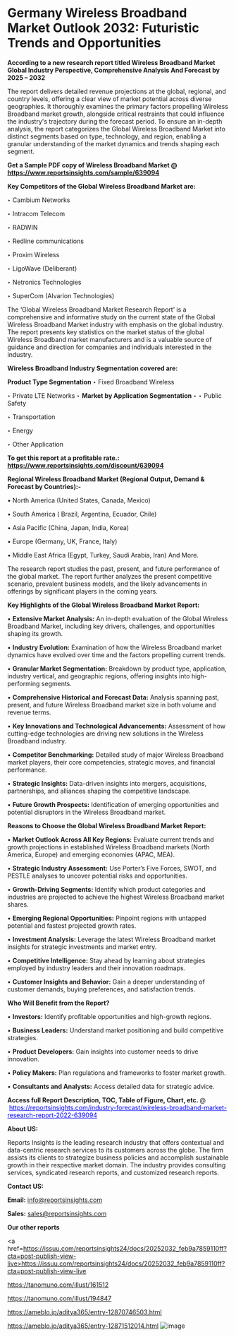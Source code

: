 # Germany Wireless Broadband Market Outlook 2032: Futuristic Trends and Opportunities

<strong>According to a new research report titled Wireless Broadband Market Global Industry Perspective, Comprehensive Analysis And Forecast by 2025 – 2032</strong>

The report delivers detailed revenue projections at the global, regional, and country levels, offering a clear view of market potential across diverse geographies. It thoroughly examines the primary factors propelling Wireless Broadband market growth, alongside critical restraints that could influence the industry's trajectory during the forecast period. To ensure an in-depth analysis, the report categorizes the Global Wireless Broadband Market into distinct segments based on type, technology, and region, enabling a granular understanding of the market dynamics and trends shaping each segment.

<strong>Get a Sample PDF copy of Wireless Broadband Market </strong><strong>@<a href=https://www.reportsinsights.com/sample/639094 style=color:#0000ff;> https://www.reportsinsights.com/sample/639094</a></strong></font>

<strong>Key Competitors of the Global Wireless Broadband Market are:</strong>

‣ Cambium Networks

‣ Intracom Telecom

‣ RADWIN

‣ Redline communications

‣ Proxim Wireless

‣ LigoWave (Deliberant)

‣ Netronics Technologies

‣ SuperCom (Alvarion Technologies)

The ‘Global Wireless Broadband Market Research Report’ is a comprehensive and informative study on the current state of the Global Wireless Broadband Market industry with emphasis on the global industry. The report presents key statistics on the market status of the global Wireless Broadband market manufacturers and is a valuable source of guidance and direction for companies and individuals interested in the industry.

<strong>Wireless Broadband Industry Segmentation covered are:</strong>

<strong>Product Type Segmentation</strong>
‣
Fixed Broadband Wireless

‣ Private LTE Networks
‣ 
<strong>Market by Application Segmentation</strong>
‣
‣  Public Safety

‣ Transportation

‣ Energy

‣ Other Application

<strong>To get this report at a profitable rate.: <a href=https://www.reportsinsights.com/discount/639094 style=color:#0000ff;>https://www.reportsinsights.com/discount/639094</a></strong></font>

<strong>Regional Wireless Broadband Market (Regional Output, Demand &amp; Forecast by Countries):-</strong>

• North America (United States, Canada, Mexico)

• South America ( Brazil, Argentina, Ecuador, Chile)

• Asia Pacific (China, Japan, India, Korea)

• Europe (Germany, UK, France, Italy)

• Middle East Africa (Egypt, Turkey, Saudi Arabia, Iran) And More.

The research report studies the past, present, and future performance of the global market. The report further analyzes the present competitive scenario, prevalent business models, and the likely advancements in offerings by significant players in the coming years.

<strong>Key Highlights of the Global Wireless Broadband Market Report:</strong>

• <strong>Extensive Market Analysis:</strong> An in-depth evaluation of the Global Wireless Broadband Market, including key drivers, challenges, and opportunities shaping its growth.

• <strong>Industry Evolution:</strong> Examination of how the Wireless Broadband market dynamics have evolved over time and the factors propelling current trends.

• <strong>Granular Market Segmentation:</strong> Breakdown by product type, application, industry vertical, and geographic regions, offering insights into high-performing segments.

• <strong>Comprehensive Historical and Forecast Data:</strong> Analysis spanning past, present, and future Wireless Broadband market size in both volume and revenue terms.

• <strong>Key Innovations and Technological Advancements:</strong> Assessment of how cutting-edge technologies are driving new solutions in the Wireless Broadband industry.

• <strong>Competitor Benchmarking:</strong> Detailed study of major Wireless Broadband market players, their core competencies, strategic moves, and financial performance.

• <strong>Strategic Insights:</strong> Data-driven insights into mergers, acquisitions, partnerships, and alliances shaping the competitive landscape.

• <strong>Future Growth Prospects:</strong> Identification of emerging opportunities and potential disruptors in the Wireless Broadband market.

<strong>Reasons to Choose the Global Wireless Broadband Market Report:</strong>

• <strong>Market Outlook Across All Key Regions:</strong> Evaluate current trends and growth projections in established Wireless Broadband markets (North America, Europe) and emerging economies (APAC, MEA).

• <strong>Strategic Industry Assessment:</strong> Use Porter’s Five Forces, SWOT, and PESTLE analyses to uncover potential risks and opportunities.

• <strong>Growth-Driving Segments:</strong> Identify which product categories and industries are projected to achieve the highest Wireless Broadband market shares.

• <strong>Emerging Regional Opportunities:</strong> Pinpoint regions with untapped potential and fastest projected growth rates.

• <strong>Investment Analysis:</strong> Leverage the latest Wireless Broadband market insights for strategic investments and market entry.

• <strong>Competitive Intelligence:</strong> Stay ahead by learning about strategies employed by industry leaders and their innovation roadmaps.

• <strong>Customer Insights and Behavior:</strong> Gain a deeper understanding of customer demands, buying preferences, and satisfaction trends.

<strong>Who Will Benefit from the Report?</strong>

• <strong>Investors:</strong> Identify profitable opportunities and high-growth regions.

• <strong>Business Leaders:</strong> Understand market positioning and build competitive strategies.

• <strong>Product Developers:</strong> Gain insights into customer needs to drive innovation.

• <strong>Policy Makers:</strong> Plan regulations and frameworks to foster market growth.

• <strong>Consultants and Analysts:</strong> Access detailed data for strategic advice.
</ul>
<strong>Access full Report Description, TOC, Table of Figure, Chart, etc. </strong>@  <a href=https://reportsinsights.com/industry-forecast/wireless-broadband-market-research-report-2022-639094 style=color:#0000ff;>https://reportsinsights.com/industry-forecast/wireless-broadband-market-research-report-2022-639094</a></font>

<strong><strong>About US</strong>:</strong>

Reports Insights is the leading research industry that offers contextual and data-centric research services to its customers across the globe. The firm assists its clients to strategize business policies and accomplish sustainable growth in their respective market domain. The industry provides consulting services, syndicated research reports, and customized research reports.

<strong>Contact US:</strong>

<p class=""""><b>Email:</b> <a href=mailto:info@reportsinsights.com>info@reportsinsights.com</a></p>
<p class=""""><b>Sales:</b> <a href=mailto:sales@reportsinsights.com>sales@reportsinsights.com</a></p>

<strong>Our other reports</strong>

<a href=https://issuu.com/reportsinsights24/docs/20252032_feb9a7859110ff?cta=post-publish-view-live>https://issuu.com/reportsinsights24/docs/20252032_feb9a7859110ff?cta=post-publish-view-live</a>

<a href=https://tanomuno.com/illust/161512>https://tanomuno.com/illust/161512</a>

<a href=https://tanomuno.com/illust/194847>https://tanomuno.com/illust/194847</a>

<a href=https://ameblo.jp/aditya365/entry-12870746503.html>https://ameblo.jp/aditya365/entry-12870746503.html</a>

<a href=https://ameblo.jp/aditya365/entry-12871512014.html>https://ameblo.jp/aditya365/entry-12871512014.html</a>
![image](https://github.com/user-attachments/assets/73807d12-f365-4f1d-a531-3092c924055c)
